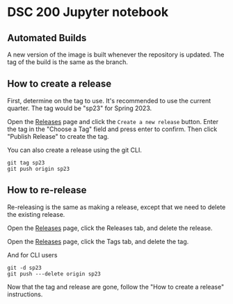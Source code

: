 # DSC 200 Jupyter notebook

## Automated Builds

A new version of the image is built whenever the repository is updated. The tag of the build is the same as the branch. 

## How to create a release

First, determine on the tag to use. It's recommended to use the current quarter. The tag would be "sp23" for Spring 2023.

Open the [Releases](../../releases) page and click the `Create a new release` button. Enter the tag in the "Choose a Tag" field and press enter to confirm. Then click "Publish Release" to create the tag.

You can also create a release using the git CLI.

    git tag sp23
    git push origin sp23

## How to re-release

Re-releasing is the same as making a release, except that we need to delete the existing release.

Open the [Releases](../../releases) page, click the Releases tab, and delete the release.

Open the [Releases](../../releases) page, click the Tags tab, and delete the tag.

And for CLI users

    git -d sp23
    git push ---delete origin sp23

Now that the tag and release are gone, follow the "How to create a release" instructions.
